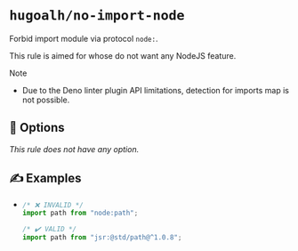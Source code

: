 # `hugoalh/no-import-node`

Forbid import module via protocol `node:`.

This rule is aimed for whose do not want any NodeJS feature.

> [!NOTE]
> - Due to the Deno linter plugin API limitations, detection for imports map is not possible.

## 🔧 Options

*This rule does not have any option.*

## ✍️ Examples

- ```ts
  /* ❌ INVALID */
  import path from "node:path";

  /* ✔️ VALID */
  import path from "jsr:@std/path@^1.0.8";
  ```
